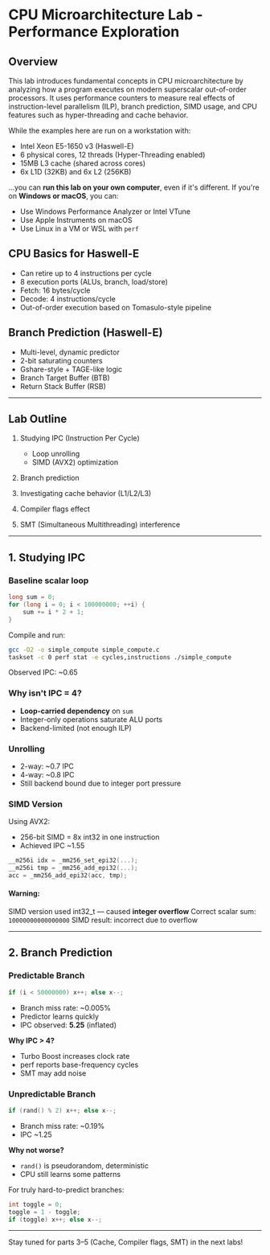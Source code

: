 # CPU Microarchitecture Lab - Performance Exploration

## Overview

This lab introduces fundamental concepts in CPU microarchitecture by analyzing how a program executes on modern superscalar out-of-order processors. It uses performance counters to measure real effects of instruction-level parallelism (ILP), branch prediction, SIMD usage, and CPU features such as hyper-threading and cache behavior.

While the examples here are run on a workstation with:

* Intel Xeon E5-1650 v3 (Haswell-E)
* 6 physical cores, 12 threads (Hyper-Threading enabled)
* 15MB L3 cache (shared across cores)
* 6x L1D (32KB) and 6x L2 (256KB)

...you can **run this lab on your own computer**, even if it's different. If you're on **Windows or macOS**, you can:

* Use Windows Performance Analyzer or Intel VTune
* Use Apple Instruments on macOS
* Use Linux in a VM or WSL with `perf`

## CPU Basics for Haswell-E

* Can retire up to 4 instructions per cycle
* 8 execution ports (ALUs, branch, load/store)
* Fetch: 16 bytes/cycle
* Decode: 4 instructions/cycle
* Out-of-order execution based on Tomasulo-style pipeline

## Branch Prediction (Haswell-E)

* Multi-level, dynamic predictor
* 2-bit saturating counters
* Gshare-style + TAGE-like logic
* Branch Target Buffer (BTB)
* Return Stack Buffer (RSB)

---

## Lab Outline

1. Studying IPC (Instruction Per Cycle)

   * Loop unrolling
   * SIMD (AVX2) optimization
2. Branch prediction
3. Investigating cache behavior (L1/L2/L3)
4. Compiler flags effect
5. SMT (Simultaneous Multithreading) interference

---

## 1. Studying IPC

### Baseline scalar loop

```c
long sum = 0;
for (long i = 0; i < 100000000; ++i) {
    sum += i * 2 + 1;
}
```

Compile and run:

```bash
gcc -O2 -o simple_compute simple_compute.c
taskset -c 0 perf stat -e cycles,instructions ./simple_compute
```

Observed IPC: \~0.65

### Why isn't IPC = 4?

* **Loop-carried dependency** on `sum`
* Integer-only operations saturate ALU ports
* Backend-limited (not enough ILP)

### Unrolling

* 2-way: \~0.7 IPC
* 4-way: \~0.8 IPC
* Still backend bound due to integer port pressure

### SIMD Version

Using AVX2:

* 256-bit SIMD = 8x int32 in one instruction
* Achieved IPC \~1.55

```c
__m256i idx = _mm256_set_epi32(...);
__m256i tmp = _mm256_add_epi32(...);
acc = _mm256_add_epi32(acc, tmp);
```

#### Warning:

SIMD version used int32\_t — caused **integer overflow**
Correct scalar sum: `10000000000000000`
SIMD result: incorrect due to overflow

---

## 2. Branch Prediction

### Predictable Branch

```c
if (i < 50000000) x++; else x--;
```

* Branch miss rate: \~0.005%
* Predictor learns quickly
* IPC observed: **5.25** (inflated)

**Why IPC > 4?**

* Turbo Boost increases clock rate
* perf reports base-frequency cycles
* SMT may add noise

### Unpredictable Branch

```c
if (rand() % 2) x++; else x--;
```

* Branch miss rate: \~0.19%
* IPC \~1.25

**Why not worse?**

* `rand()` is pseudorandom, deterministic
* CPU still learns some patterns

For truly hard-to-predict branches:

```c
int toggle = 0;
toggle = 1 - toggle;
if (toggle) x++; else x--;
```

---

Stay tuned for parts 3–5 (Cache, Compiler flags, SMT) in the next labs!
